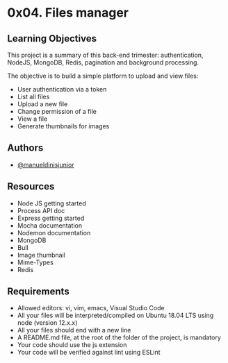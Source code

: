# 0x04. Files manager

## Learning Objectives

This project is a summary of this back-end trimester: authentication, NodeJS, MongoDB, Redis, pagination and background processing.

The objective is to build a simple platform to upload and view files:

* User authentication via a token 
* List all files
* Upload a new file
* Change permission of a file
* View a file
* Generate thumbnails for images

## Authors

- [@manueldinisjunior](https://github.com/manueldinisjunior)

## Resources

- Node JS getting started
- Process API doc
- Express getting started
- Mocha documentation
- Nodemon documentation
- MongoDB
- Bull
- Image thumbnail
- Mime-Types
- Redis

## Requirements

* Allowed editors: vi, vim, emacs, Visual Studio Code
* All your files will be interpreted/compiled on Ubuntu 18.04 LTS using node (version 12.x.x)
* All your files should end with a new line
* A README.md file, at the root of the folder of the project, is mandatory
* Your code should use the js extension
* Your code will be verified against lint using ESLint
